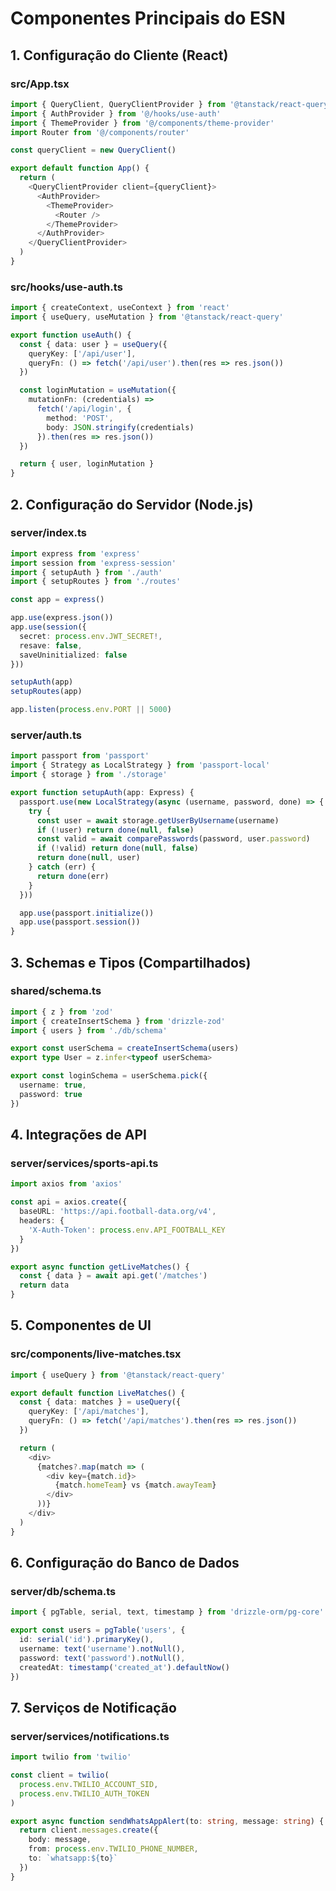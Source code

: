 # Componentes Principais do ESN

## 1. Configuração do Cliente (React)

### src/App.tsx
```typescript
import { QueryClient, QueryClientProvider } from '@tanstack/react-query'
import { AuthProvider } from '@/hooks/use-auth'
import { ThemeProvider } from '@/components/theme-provider'
import Router from '@/components/router'

const queryClient = new QueryClient()

export default function App() {
  return (
    <QueryClientProvider client={queryClient}>
      <AuthProvider>
        <ThemeProvider>
          <Router />
        </ThemeProvider>
      </AuthProvider>
    </QueryClientProvider>
  )
}
```

### src/hooks/use-auth.ts
```typescript
import { createContext, useContext } from 'react'
import { useQuery, useMutation } from '@tanstack/react-query'

export function useAuth() {
  const { data: user } = useQuery({
    queryKey: ['/api/user'],
    queryFn: () => fetch('/api/user').then(res => res.json())
  })

  const loginMutation = useMutation({
    mutationFn: (credentials) => 
      fetch('/api/login', {
        method: 'POST',
        body: JSON.stringify(credentials)
      }).then(res => res.json())
  })

  return { user, loginMutation }
}
```

## 2. Configuração do Servidor (Node.js)

### server/index.ts
```typescript
import express from 'express'
import session from 'express-session'
import { setupAuth } from './auth'
import { setupRoutes } from './routes'

const app = express()

app.use(express.json())
app.use(session({
  secret: process.env.JWT_SECRET!,
  resave: false,
  saveUninitialized: false
}))

setupAuth(app)
setupRoutes(app)

app.listen(process.env.PORT || 5000)
```

### server/auth.ts
```typescript
import passport from 'passport'
import { Strategy as LocalStrategy } from 'passport-local'
import { storage } from './storage'

export function setupAuth(app: Express) {
  passport.use(new LocalStrategy(async (username, password, done) => {
    try {
      const user = await storage.getUserByUsername(username)
      if (!user) return done(null, false)
      const valid = await comparePasswords(password, user.password)
      if (!valid) return done(null, false)
      return done(null, user)
    } catch (err) {
      return done(err)
    }
  }))

  app.use(passport.initialize())
  app.use(passport.session())
}
```

## 3. Schemas e Tipos (Compartilhados)

### shared/schema.ts
```typescript
import { z } from 'zod'
import { createInsertSchema } from 'drizzle-zod'
import { users } from './db/schema'

export const userSchema = createInsertSchema(users)
export type User = z.infer<typeof userSchema>

export const loginSchema = userSchema.pick({
  username: true,
  password: true
})
```

## 4. Integrações de API

### server/services/sports-api.ts
```typescript
import axios from 'axios'

const api = axios.create({
  baseURL: 'https://api.football-data.org/v4',
  headers: {
    'X-Auth-Token': process.env.API_FOOTBALL_KEY
  }
})

export async function getLiveMatches() {
  const { data } = await api.get('/matches')
  return data
}
```

## 5. Componentes de UI

### src/components/live-matches.tsx
```typescript
import { useQuery } from '@tanstack/react-query'

export default function LiveMatches() {
  const { data: matches } = useQuery({
    queryKey: ['/api/matches'],
    queryFn: () => fetch('/api/matches').then(res => res.json())
  })

  return (
    <div>
      {matches?.map(match => (
        <div key={match.id}>
          {match.homeTeam} vs {match.awayTeam}
        </div>
      ))}
    </div>
  )
}
```

## 6. Configuração do Banco de Dados

### server/db/schema.ts
```typescript
import { pgTable, serial, text, timestamp } from 'drizzle-orm/pg-core'

export const users = pgTable('users', {
  id: serial('id').primaryKey(),
  username: text('username').notNull(),
  password: text('password').notNull(),
  createdAt: timestamp('created_at').defaultNow()
})
```

## 7. Serviços de Notificação

### server/services/notifications.ts
```typescript
import twilio from 'twilio'

const client = twilio(
  process.env.TWILIO_ACCOUNT_SID,
  process.env.TWILIO_AUTH_TOKEN
)

export async function sendWhatsAppAlert(to: string, message: string) {
  return client.messages.create({
    body: message,
    from: process.env.TWILIO_PHONE_NUMBER,
    to: `whatsapp:${to}`
  })
}
```
